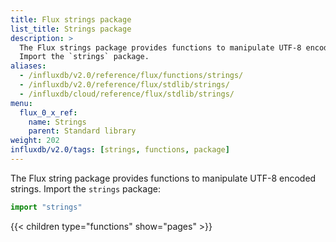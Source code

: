 ```yaml
---
title: Flux strings package
list_title: Strings package
description: >
  The Flux strings package provides functions to manipulate UTF-8 encoded strings.
  Import the `strings` package.
aliases:
  - /influxdb/v2.0/reference/flux/functions/strings/
  - /influxdb/v2.0/reference/flux/stdlib/strings/
  - /influxdb/cloud/reference/flux/stdlib/strings/
menu:
  flux_0_x_ref:
    name: Strings
    parent: Standard library
weight: 202
influxdb/v2.0/tags: [strings, functions, package]
---
```


The Flux string package provides functions to manipulate UTF-8 encoded strings.
Import the `strings` package:

```js
import "strings"
```

{{< children type="functions" show="pages" >}}
